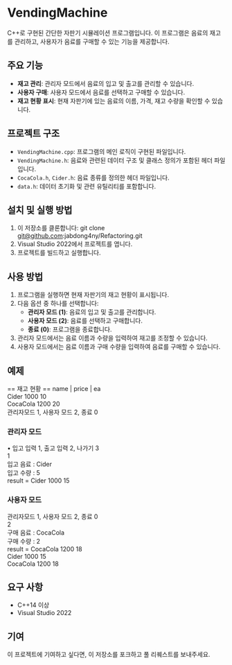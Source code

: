 # VendingMachine

C++로 구현된 간단한 자판기 시뮬레이션 프로그램입니다. 
이 프로그램은 음료의 재고를 관리하고, 사용자가 음료를 구매할 수 있는 기능을 제공합니다.

## 주요 기능

- **재고 관리**: 관리자 모드에서 음료의 입고 및 출고를 관리할 수 있습니다.
- **사용자 구매**: 사용자 모드에서 음료를 선택하고 구매할 수 있습니다.
- **재고 현황 표시**: 현재 자판기에 있는 음료의 이름, 가격, 재고 수량을 확인할 수 있습니다.

## 프로젝트 구조

- `VendingMachine.cpp`: 프로그램의 메인 로직이 구현된 파일입니다.
- `VendingMachine.h`: 음료와 관련된 데이터 구조 및 클래스 정의가 포함된 헤더 파일입니다.
- `CocaCola.h`, `Cider.h`: 음료 종류를 정의한 헤더 파일입니다.
- `data.h`: 데이터 초기화 및 관련 유틸리티를 포함합니다.

## 설치 및 실행 방법

1. 이 저장소를 클론합니다:
   git clone git@github.com:jabdong4ny/Refactoring.git
2. Visual Studio 2022에서 프로젝트를 엽니다.
3. 프로젝트를 빌드하고 실행합니다.

## 사용 방법

1. 프로그램을 실행하면 현재 자판기의 재고 현황이 표시됩니다.
2. 다음 옵션 중 하나를 선택합니다:
   - **관리자 모드 (1)**: 음료의 입고 및 출고를 관리합니다.
   - **사용자 모드 (2)**: 음료를 선택하고 구매합니다.
   - **종료 (0)**: 프로그램을 종료합니다.
3. 관리자 모드에서는 음료 이름과 수량을 입력하여 재고를 조정할 수 있습니다.
4. 사용자 모드에서는 음료 이름과 구매 수량을 입력하여 음료를 구매할 수 있습니다.

## 예제
== 재고 현황 == 
name    | price | ea  
Cider     1000    10  
CocaCola  1200    20  
관리자모드 1, 사용자 모드 2, 종료 0  
  
### 관리자 모드
•	입고 입력 1, 출고 입력 2, 나가기 3  
1  
입고 음료 : Cider  
입고 수량 : 5  
result = Cider 1000 15  

### 사용자 모드
관리자모드 1, 사용자 모드 2, 종료 0  
2  
구매 음료 : CocaCola  
구매 수량 : 2  
result = CocaCola 1200 18  
Cider 1000 15  
CocaCola 1200 18  

## 요구 사항
- C++14 이상
- Visual Studio 2022

## 기여
이 프로젝트에 기여하고 싶다면, 이 저장소를 포크하고 풀 리퀘스트를 보내주세요.